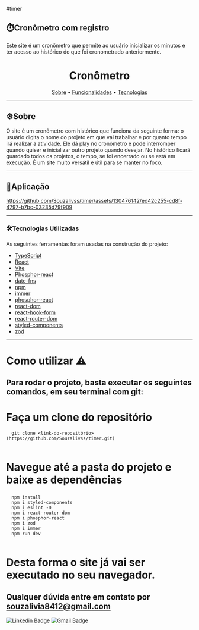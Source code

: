 #timer



## ⏱️Cronômetro com registro 
Este site é um cronômetro que permite ao usuário inicializar os minutos e ter acesso ao histórico do que foi cronometrado
anteriormente.

<h1 align="center">
   Cronômetro
</h1>

<p align="center">
 <a href="#-sobre-o-projeto">Sobre</a> • 
 <a href="#-funcionalidade">Funcionalidades</a> • 	
 <a href="#-tecnologias">Tecnologias</a>  
</p>

---
## ⚙Sobre

O site é um cronômetro com histórico que funciona da seguinte forma: o usuário digita o nome do projeto em que vai trabalhar e 
por quanto tempo irá realizar a atividade. Ele dá play no cronômetro e pode interromper quando quiser e inicializar outro projeto 
quando desejar. No histórico ficará guardado todos os projetos, o tempo, se foi encerrado ou se está em execução. É um site
muito versátil e útil para se manter no foco.


---


## 📱Aplicação


https://github.com/Souzalivss/timer/assets/130476142/ed42c255-cd8f-4797-b7bc-03235d79f909

---  

### 🛠Tecnologias Utilizadas

As seguintes ferramentas foram usadas na construção do projeto:

- [TypeScript](https://www.typescriptlang.org/)
- [React](https://reactnative.dev/docs/react-devtools)
- [Vite](https://vitejs.dev/)
- [Phosphor-react](https://phosphoricons.com/)
- [date-fns](https://devdocs.io/date_fns/)
- [npm](https://www.npmjs.com/)
- [immer](https://www.npmjs.com/package/immer)
- [phosphor-react](https://www.npmjs.com/package/@phosphor-icons/react)
- [react-dom](https://pt-br.legacy.reactjs.org/docs/react-dom.html)
- [react-hook-form](https://www.npmjs.com/package/react-hook-form)
- [react-router-dom](https://www.npmjs.com/package/react-router-dom)
- [styled-components](https://www.npmjs.com/package/styled-components/v/4.1.3)
- [zod](https://www.npmjs.com/package/zod)
---

<h1>
  Como utilizar ⚠️
</h1>

 <h2> Para rodar o projeto, basta executar os seguintes comandos, em seu terminal com git: <h2/>
 
  # Faça um clone do repositório
```  
  git clone <link-do-repositório>(https://github.com/Souzalivss/timer.git)


```
  # Navegue até a pasta do projeto e baixe as dependências<h3/>
```
  npm install
  npm i styled-components
  npm i eslint -D
  npm i react-router-dom
  npm i phosphor-react
  npm i zod
  npm i immer
  npm run dev
  

```
   # Desta forma o site já vai ser executado no seu navegador.

 ## Qualquer dúvida entre em contato por <a href="mailto:souzalivia8412@gmail.com?">souzalivia8412@gmail.com</a>

[![Linkedin Badge](https://img.shields.io/badge/-LinkedIn-blue?style=flat-square&logo=Linkedin&logoColor=white&link=https://www.linkedin.com/in/l%C3%ADvia-souza-95439324a/)](https://www.linkedin.com/in/l%C3%ADvia-souza-95439324a/)
[![Gmail Badge](https://img.shields.io/badge/-Gmail-c14438?style=flat-square&logo=Gmail&logoColor=white&link=mailto:souzalivia8412@gmail.com)](mailto:souzalivia8412@gmail.com)

